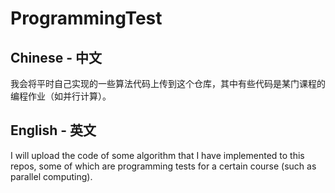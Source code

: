 # ProgrammingTest
## Chinese - 中文
我会将平时自己实现的一些算法代码上传到这个仓库，其中有些代码是某门课程的编程作业（如并行计算）。
## English - 英文
I will upload the code of some algorithm that I have implemented to this repos, some of which are programming tests for a certain course (such as parallel computing).
